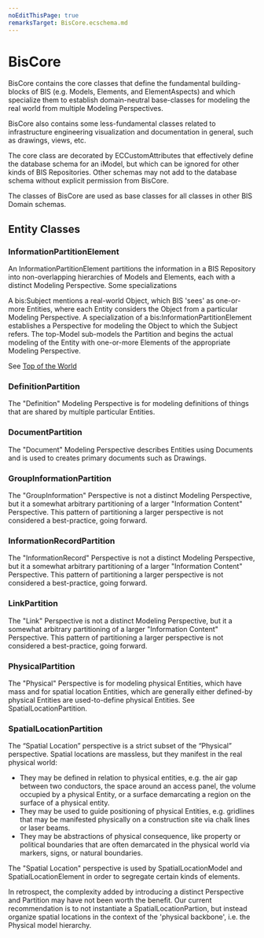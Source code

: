 ```yaml
---
noEditThisPage: true
remarksTarget: BisCore.ecschema.md
---
```


# BisCore

BisCore contains the core classes that define the fundamental building-blocks of BIS (e.g. Models, Elements, and ElementAspects) and which specialize them to establish domain-neutral base-classes for modeling the real world from multiple Modeling Perspectives.

BisCore also contains some less-fundamental classes related to infrastructure engineering visualization and documentation in general, such as drawings, views, etc.

The core class are decorated by ECCustomAttributes that effectively define the database schema for an iModel, but which can be ignored for other kinds of BIS Repositories.  Other schemas may not add to the database schema without explicit permission from BisCore.

The classes of BisCore are used as base classes for all classes in other BIS Domain schemas.

## Entity Classes

### InformationPartitionElement

An InformationPartitionElement partitions the information in a BIS Repository into non-overlapping hierarchies of Models and Elements, each with a distinct Modeling Perspective. Some specializations

A bis:Subject mentions a real-world Object, which BIS 'sees' as one-or-more Entities, where each Entity considers the Object from a particular Modeling Perspective. A specialization of a bis:InformationPartitionElement establishes a Perspective for modeling the Object to which the Subject refers. The top-Model sub-models the Partition and begins the actual modeling of the Entity with one-or-more Elements of the appropriate Modeling Perspective.

See [Top of the World](https://imodeljs.github.io/iModelJs-docs-output/bis/intro/top-of-the-world/)

### DefinitionPartition

The "Definition" Modeling Perspective is for modeling definitions of things that are shared by multiple particular Entities.

### DocumentPartition

The "Document" Modeling Perspective describes Entities using Documents and is used to creates primary documents such as Drawings.

### GroupInformationPartition

The "GroupInformation" Perspective is not a distinct Modeling Perspective, but it a somewhat arbitrary partitioning of a larger "Information Content" Perspective. This pattern of partitioning a larger perspective is not considered a best-practice, going forward.

### InformationRecordPartition

The "InformationRecord" Perspective is not a distinct Modeling Perspective, but it a somewhat arbitrary partitioning of a larger "Information Content" Perspective. This pattern of partitioning a larger perspective is not considered a best-practice, going forward.

### LinkPartition

The "Link" Perspective is not a distinct Modeling Perspective, but it a somewhat arbitrary partitioning of a larger "Information Content" Perspective. This pattern of partitioning a larger perspective is not considered a best-practice, going forward.

### PhysicalPartition

The "Physical" Perspective is for modeling physical Entities, which have mass and for spatial location Entities, which are generally either defined-by physical Entities are used-to-define physical Entities. See SpatialLocationPartition.

### SpatialLocationPartition

The “Spatial Location” perspective is a strict subset of the “Physical” perspective. Spatial locations are massless, but they manifest in the real physical world:

- They may be defined in relation to physical entities, e.g. the air gap between two conductors, the space around an access panel, the volume occupied by a physical Entity, or a surface demarcating a region on the surface of a physical entity. 
- They may be used to guide positioning of physical Entities, e.g. gridlines that may be manifested physically on a construction site via chalk lines or laser beams. 
- They may be abstractions of physical consequence, like property or political boundaries that are often demarcated in the physical world via markers, signs, or natural boundaries.

The "Spatial Location" perspective is used by SpatialLocationModel and SpatialLocationElement in order to segregate certain kinds of elements.

In retrospect, the complexity added by introducing a distinct Perspective and Partition may have not been worth the benefit. Our current recommendation is to not instantiate a SpatialLocationPartion, but instead organize spatial locations in the context of the 'physical backbone', i.e. the Physical model hierarchy.
